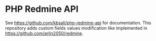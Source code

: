 # PHP Redmine API

See https://github.com/kbsali/php-redmine-api for documentation.
This repository adds custom fields values modification like implemented in https://github.com/arlin2050/redmine.

